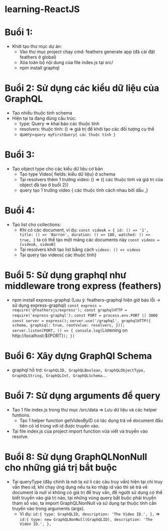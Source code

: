 # learning-ReactJS
# Buổi 1:
* Khởi tạo thư mục dự án:
  * Vào thư mục project chạy cmd: feathers generate app (đã cài đặt feathers ở global)
  * Xóa toàn bộ nội dung của file index.js tại src/
  * npm install graphql
# Buổi 2: Sử dụng các kiểu dữ liệu của GraphQL
* Tạo nhiều thuộc tính schema
* Hiện tại ta đang dùng cấu trúc: 
  * type: Query => khai báo các thuộc tính 
  * resolvers: thuộc tính: () => giá trị để khởi tạo các đối tượng cụ thể
  * query=` query myFirstQuery{ các thuộc tính } `
# Buổi 3:
* Tạo object type cho các kiểu dữ liệu cơ bản
  * Tạo type Video{ fields: kiểu dữ liệu} ở schema
  * Tại resolvers thêm 1 trường video: () => ({ các thuộc tính và giá trị của object đã tạo ở buổi 2})
  * query tạo 1 trường video { các thuộc tính cách nhau bởi dấu ,}
# Buổi 4:
* Tạo list cho collections:
  * Khi có các document, ví dụ: 
  `const videoA = {
    id: () => '1',
    title: () => 'Barron',
    duration: () => 180,
    watched: () => true,
  }` ta có thể tạo một mảng các documents này `const videos = [videoA, videoB]`
  * Tại resolvers khởi tạo list bằng cách `videos: () => videos`
  * Tại query tạo videos{ các thuộc tính}
# Buổi 5: Sử dụng graphql như middleware trong express (feathers) 
* npm install express-graphql (Lưu ý: feathers-graphql hiện giờ báo lỗi -> sử dụng express-graphql)
    `const express = require('@feathersjs/express');
    const graphqlHTTP = require('express-graphql');`
    `const PORT = process.env.PORT || 3000
    const server = express();`
    `server.use('/graphql', graphqlHTTP({
        schema,
        graphiql: true,
        rootValue: resolvers,
    }));
    server.listen(PORT, () => {
        console.log(`Listening on http://localhost:${PORT}`);
    })`
# Buổi 6: Xây dựng GraphQl Schema 
* graphql hỗ trợ: `GraphQLID,
                  GraphQLBoolean,
                  GraphQLObjectType,
                  GraphQLString,
                  GraphQLInt,
                  GraphQLSchema`...
# Buổi 7: Sử dụng arguments để query
* Tạo 1 file index.js trong thư mục /src/data => Lưu dữ liệu và các helper funtions.
  * Tạo 1 helper function getVideoByID có tác dụng trả về document đầu tiên có id trùng với id được truyền vào.
* Tại file index.js của project import function vừa viết và truyền vào resolve.
# Buổi 8: Sử dụng GraphQLNonNull cho những giá trị bắt buộc
* Tại queryType (đây chính là nơi ta xử lí các câu truy vấn) hiện tại chỉ truy vấn theo id, khi chạy ứng dụng nếu ta ko nhập id vào thì sẽ trả về document là null vì không có giá trị để truy vấn, để người sử dụng có thể biết truyền vào giá trị nào, tại những vùng query bắt buộc phải truyền tham số vào, ta import GraphQLNonNull và sử dụng tại thuộc tính cần truyền vào trong arguments (args).
  * Ví dụ: `id:{
                    type: GraphQLID,
                    description: 'The Video ID.',
                },`
    => `id:{
                    type: new GraphQLNonNull(GraphQLID),
                    description: 'The Video ID.',
                },`